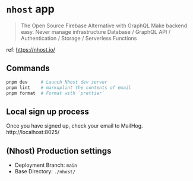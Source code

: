 # `nhost` app

> The Open Source Firebase Alternative with GraphQL
> Make backend easy. Never manage infrastructure
> Database / GraphQL API / Authentication / Storage / Serverless Functions

ref: https://nhost.io/

## Commands

```bash
pnpm dev     # Launch Nhost dev server
pnpm lint    # markuplint the contents of email
pnpm format  # Format with `prettier`
```

## Local **sign up** process

Once you have signed up, check your email to MailHog.  
http://localhost:8025/

## (Nhost) Production settings

- Deployment Branch: `main`
- Base Directory: `./nhost/`
